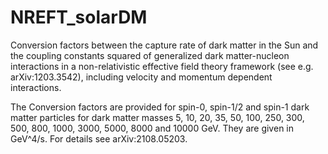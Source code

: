 # NREFT_solarDM

Conversion factors between the capture rate of dark matter in the Sun and the coupling constants squared of generalized dark matter-nucleon interactions in a non-relativistic effective field theory framework (see e.g. arXiv:1203.3542), including velocity and momentum dependent interactions.

The Conversion factors are provided for spin-0, spin-1/2 and spin-1 dark matter particles for dark matter masses 5, 10, 20, 35, 50, 100, 250, 300, 500, 800, 1000, 3000, 5000, 8000 and 10000 GeV. They are given in GeV^4/s. For details see arXiv:2108.05203.
